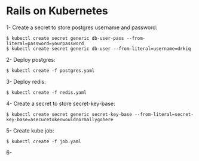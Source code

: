 # Rails on Kubernetes

1- Create a secret to store postgres username and password:
  ```
  $ kubectl create secret generic db-user-pass --from-literal=password=yourpassword
  $ kubectl create secret generic db-user --from-literal=username=drkiq
  ```
  
2- Deploy postgres:
  ```
  $ kubectl create -f postgres.yaml
  ```
  
3- Deploy redis:
  ```
  $ kubectl create -f redis.yaml
  ```
4- Create a secret to store secret-key-base:
  ```
  $ kubectl create secret generic secret-key-base --from-literal=secret-key-base=asecuretokenwouldnormallygohere
  ```
5- Create kube job:
  ```
  $ kubectl create -f job.yaml
  ```
6- 
